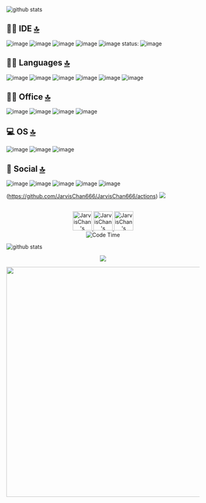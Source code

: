 
![github stats](https://github-readme-stats.vercel.app/api?username=JarvisChan666&show_icons=true)
## 👩‍💻 IDE [🔝](#welcome-badges-4-readmemd-profile)
![image](https://img.shields.io/badge/CLion-000000?style=for-the-badge&logo=clion&logoColor=white)
![image](https://img.shields.io/badge/CLion-000000?style=for-the-badge&logo=clion&logoColor=white)
![image](https://img.shields.io/badge/IntelliJ_IDEA-000000.svg?style=for-the-badge&logo=intellij-idea&logoColor=white)
![image](https://img.shields.io/badge/Notepad++-90E59A.svg?style=for-the-badge&logo=notepad%2B%2B&logoColor=black)
![image](https://img.shields.io/badge/PyCharm-000000.svg?&style=for-the-badge&logo=PyCharm&logoColor=white)
status:
![image](https://img.shields.io/badge/Future%20Learn-000000?style=for-the-badge&logo=futurelearn&logoColor=white)
## 👩‍💻 Languages [🔝](#welcome-badges-4-readmemd-profile)
![image](https://img.shields.io/badge/C-00599C?style=for-the-badge&logo=c&logoColor=white)
![image](https://img.shields.io/badge/C%2B%2B-00599C?style=for-the-badge&logo=c%2B%2B&logoColor=white)
![image](https://img.shields.io/badge/Numpy-777BB4?style=for-the-badge&logo=numpy&logoColor=white)
![image](https://img.shields.io/badge/Pandas-2C2D72?style=for-the-badge&logo=pandas&logoColor=white)
![image](https://img.shields.io/badge/Python-FFD43B?style=for-the-badge&logo=python&logoColor=blue)
![image](https://img.shields.io/badge/MySQL-005C84?style=for-the-badge&logo=mysql&logoColor=white)
## 👨‍💻 Office [🔝](#welcome-badges-4-readmemd-profile)
![image](https://img.shields.io/badge/Microsoft_Office-D83B01?style=for-the-badge&logo=microsoft-office&logoColor=white)
![image](https://img.shields.io/badge/Microsoft_PowerPoint-B7472A?style=for-the-badge&logo=microsoft-powerpoint&logoColor=white)
![image](https://img.shields.io/badge/Microsoft_Excel-217346?style=for-the-badge&logo=microsoft-excel&logoColor=white)
![image](https://img.shields.io/badge/Microsoft_Word-2B579A?style=for-the-badge&logo=microsoft-word&logoColor=white)
## 💻 OS [🔝](#welcome-badges-4-readmemd-profile)
![image](https://img.shields.io/badge/Cent%20OS-262577?style=for-the-badge&logo=CentOS&logoColor=white)
![image](https://img.shields.io/badge/iOS-000000?style=for-the-badge&logo=ios&logoColor=white)
![image](https://img.shields.io/badge/Windows-0078D6?style=for-the-badge&logo=windows&logoColor=white)
## 👨 Social [🔝](#welcome-badges-4-readmemd-profile)
![image](https://img.shields.io/badge/GitHub-100000?style=for-the-badge&logo=github&logoColor=white)
![image](https://img.shields.io/badge/LinkedIn-0077B5?style=for-the-badge&logo=linkedin&logoColor=white)
![image]({BadgeURLHere})
![image]({BadgeURLHere})
![image]({BadgeURLHere})
<!--START_SECTION:waka-->
<!--END_SECTION:waka-->

(https://github.com/JarvisChan666/JarvisChan666/actions)
![](https://visitor-badge.glitch.me/badge?page_id=JarvisChan666.JarvisChan666)

<p align="center">
<br/>
<a href="https://www.linkedin.cn/incareer/in/jarvis-chan-1064ba1a0">
  <img alt="JarvisChan's LinkdeIN" width="50px" src="https://user-images.githubusercontent.com/43545812/144035037-0f415fc7-9f96-4517-a370-ccc6e78a714b.png" />
</a>
 <a href="https://www.linkedin.cn/incareer/in/jarvis-chan-1064ba1a0">
  <img alt="JarvisChan's LinkdeIN" width="50px" src="https://user-images.githubusercontent.com/43545812/144035037-0f415fc7-9f96-4517-a370-ccc6e78a714b.png" />
</a>
  <a href="https://www.linkedin.cn/incareer/in/jarvis-chan-1064ba1a0">
  <img alt="JarvisChan's LinkdeIN" width="50px" src="https://user-images.githubusercontent.com/43545812/144035037-0f415fc7-9f96-4517-a370-ccc6e78a714b.png" />
</a>
<br>
  
<img alt="Code Time" src="https://img.shields.io/endpoint?style=flat&url=https://codetime-api.datreks.com/badge/1615?logoColor=white%26project=%26recentMS=0%26showProject=false" />
</p>


![github stats](https://github-readme-stats.vercel.app/api?username=JarvisChan666&show_icons=true)

<p align="center">
  <img alig src="https://github-profile-trophy.vercel.app/?username=JarvisChan666&column=6&rank=SSS,SS,S,AAA,AA,A,B,C" />
</p>


<img width='600' src="https://activity-graph.herokuapp.com/graph?username=JarvisChan666&theme=minimal" /> 
